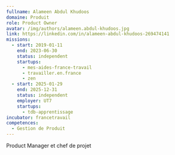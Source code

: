 ```yaml
---
fullname: Alameen Abdul Khudoos
domaine: Produit
role: Product Owner
avatar: /img/authors/alameen.abdul-khudoos.jpg
link: https://linkedin.com/in/alameen-abdul-khudoos-269474141
missions:
  - start: 2019-01-11
    end: 2023-06-30
    status: independent
    startups:
      - mes-aides-france-travail
      - travailler.en.france
      - zen
  - start: 2025-01-29
    end: 2025-12-31
    status: independent
    employer: UT7
    startups:
      - tdb-apprentissage
incubator: francetravail
competences:
  - Gestion de Produit
---
```

Product Manager et chef de projet
